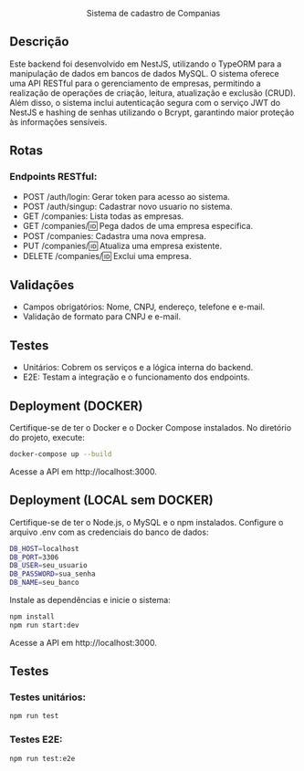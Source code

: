   <p align="center">Sistema de cadastro de Companias</p>

## Descrição

Este backend foi desenvolvido em NestJS, utilizando o TypeORM para a manipulação de dados em bancos de dados MySQL. O sistema oferece uma API RESTful para o gerenciamento de empresas, permitindo a realização de operações de criação, leitura, atualização e exclusão (CRUD).
Além disso, o sistema inclui autenticação segura com o serviço JWT do NestJS e hashing de senhas utilizando o Bcrypt, garantindo maior proteção às informações sensíveis.

## Rotas

### Endpoints RESTful:

- POST /auth/login: Gerar token para acesso ao sistema.
- POST /auth/singup: Cadastrar novo usuario no sistema.
- GET /companies: Lista todas as empresas.
- GET /companies/:id: Pega dados de uma empresa especifica.
- POST /companies: Cadastra uma nova empresa.
- PUT /companies/:id: Atualiza uma empresa existente.
- DELETE /companies/:id: Exclui uma empresa.

## Validações

- Campos obrigatórios: Nome, CNPJ, endereço, telefone e e-mail.
- Validação de formato para CNPJ e e-mail.

## Testes

- Unitários: Cobrem os serviços e a lógica interna do backend.
- E2E: Testam a integração e o funcionamento dos endpoints.

## Deployment (DOCKER)

Certifique-se de ter o Docker e o Docker Compose instalados.
No diretório do projeto, execute:

```bash
docker-compose up --build
```

Acesse a API em http://localhost:3000.

## Deployment (LOCAL sem DOCKER)

Certifique-se de ter o Node.js, o MySQL e o npm instalados.
Configure o arquivo .env com as credenciais do banco de dados:

```bash
DB_HOST=localhost
DB_PORT=3306
DB_USER=seu_usuario
DB_PASSWORD=sua_senha
DB_NAME=seu_banco
```

Instale as dependências e inicie o sistema:

```bash
npm install
npm run start:dev
```

Acesse a API em http://localhost:3000.

## Testes

### Testes unitários:

```bash
npm run test
```

### Testes E2E:

```bash
npm run test:e2e
```

